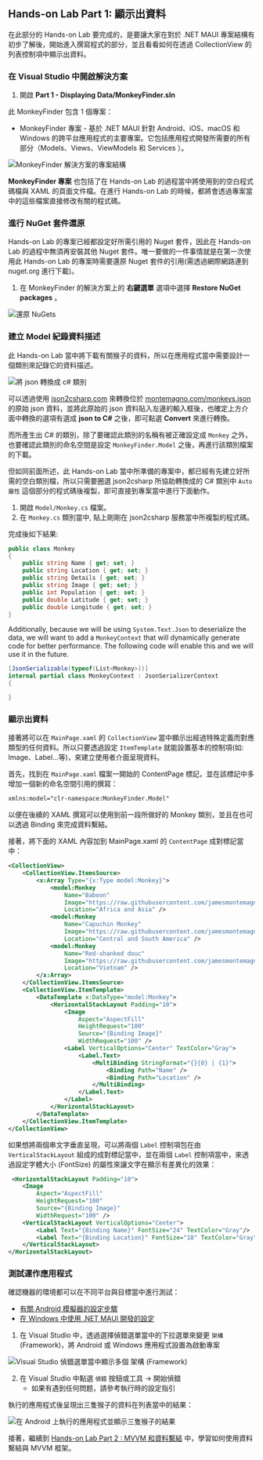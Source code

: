 ## Hands-on Lab Part 1: 顯示出資料

在此部分的 Hands-on Lab 要完成的，是要讓大家在對於 .NET MAUI 專案結構有初步了解後，開始進入撰寫程式的部分，並且看看如何在透過 CollectionView 的列表控制項中顯示出資料。

### 在 Visual Studio 中開啟解決方案

1. 開啟 **Part 1 - Displaying Data/MonkeyFinder.sln**

此 MonkeyFinder 包含 1 個專案：

* MonkeyFinder 專案 - 基於 .NET MAUI 針對 Android、iOS、macOS 和 Windows 的跨平台應用程式的主要專案。它包括應用程式開發所需要的所有部分（Models、Views、ViewModels 和 Services ）。

![MonkeyFinder 解決方案的專案結構](../Art/Solution.PNG)

**MonkeyFinder 專案** 也包括了在 Hands-on Lab 的過程當中將使用到的空白程式碼檔與 XAML 的頁面文件檔。在進行 Hands-on Lab 的時候，都將會透過專案當中的這些檔案直接修改有關的程式碼。

### 進行 NuGet 套件還原

Hands-on Lab 的專案已經都設定好所需引用的 Nuget 套件，因此在 Hands-on Lab 的過程中無須再安裝其他 Nuget 套件。唯一要做的一件事情就是在第一次使用此 Hands-on Lab 的專案時需要還原 Nuget 套件的引用(需透過網際網路連到 nuget.org 進行下載)。

1. 在 MonkeyFinder 的解決方案上的 **右鍵選單** 選項中選擇 **Restore NuGet packages** 。

![還原 NuGets](../Art/RestoreNuGets.PNG)

### 建立 Model 紀錄資料描述

此 Hands-on Lab 當中將下載有關猴子的資料，所以在應用程式當中需要設計一個類別來記錄它的資料描述。

![將 json 轉換成 c# 類別](../Art/Convert.PNG)

可以透過使用 [json2csharp.com](https://json2csharp.com) 來轉換位於 [montemagno.com/monkeys.json](https://montemagno.com/monkeys.json) 的原始 json 資料，並將此原始的 json 資料貼入左邊的輸入框後，也確定上方介面中轉換的選項有選成 **json to C#** 之後，即可點選 **Convert** 來進行轉換。  

而所產生出 C# 的類別，除了要確認此類別的名稱有被正確設定成 `Monkey` 之外，也要確認此類別的命名空間是設定 `MonkeyFinder.Model` 之後，再進行該類別檔案的下載。  

但如同前面所述，此 Hands-on Lab 當中所準備的專案中，都已經有先建立好所需的空白類別檔，所以只需要圈選 json2csharp 所協助轉換成的 C# 類別中 `Auto 屬性` 這個部分的程式碼後複製，即可直接到專案當中進行下面動作。

1. 開啟 `Model/Monkey.cs` 檔案。
2. 在 `Monkey.cs` 類別當中, 貼上剛剛在 json2csharp 服務當中所複製的程式碼。  
  
完成後如下結果:

```csharp
public class Monkey
{        
    public string Name { get; set; } 
    public string Location { get; set; } 
    public string Details { get; set; } 
    public string Image { get; set; } 
    public int Population { get; set; } 
    public double Latitude { get; set; } 
    public double Longitude { get; set; } 
}
```

Additionally, because we will be using `System.Text.Json` to deserialize the data, we will want to add a `MonkeyContext` that will dynamically generate code for better performance. The following code will enable this and we will use it in the future.

```csharp
[JsonSerializable(typeof(List<Monkey>))]
internal partial class MonkeyContext : JsonSerializerContext
{

}
```

### 顯示出資料

接著將可以在 `MainPage.xaml` 的 `CollectionView` 當中顯示出經過特殊定義而對應類型的任何資料。所以只要透過設定 `ItemTemplate` 就能設置基本的控制項(如: Image、Label...等)，來建立使用者介面呈現資料。

首先，找到在 `MainPage.xaml` 檔案一開始的 ContentPage 標記，並在該標記中多增加一個新的命名空間引用的撰寫：

```xml
xmlns:model="clr-namespace:MonkeyFinder.Model"
```

以便在後續的 XAML 撰寫可以使用到前一段所做好的 Monkey 類別，並且在也可以透過 Binding 來完成資料繫結。

接著，將下面的 XAML 內容加到 MainPage.xaml 的 `ContentPage` 成對標記當中：

```xml
<CollectionView>
    <CollectionView.ItemsSource>
        <x:Array Type="{x:Type model:Monkey}">
            <model:Monkey
                Name="Baboon"
                Image="https://raw.githubusercontent.com/jamesmontemagno/app-monkeys/master/baboon.jpg"
                Location="Africa and Asia" />
            <model:Monkey
                Name="Capuchin Monkey"
                Image="https://raw.githubusercontent.com/jamesmontemagno/app-monkeys/master/capuchin.jpg"
                Location="Central and South America" />
            <model:Monkey
                Name="Red-shanked douc"
                Image="https://raw.githubusercontent.com/jamesmontemagno/app-monkeys/master/douc.jpg"
                Location="Vietnam" />
        </x:Array>
    </CollectionView.ItemsSource>
    <CollectionView.ItemTemplate>
        <DataTemplate x:DataType="model:Monkey">
            <HorizontalStackLayout Padding="10">
                <Image
                    Aspect="AspectFill"
                    HeightRequest="100"
                    Source="{Binding Image}"
                    WidthRequest="100" />
                <Label VerticalOptions="Center" TextColor="Gray">
                    <Label.Text>
                        <MultiBinding StringFormat="{}{0} | {1}">
                            <Binding Path="Name" />
                            <Binding Path="Location" />
                        </MultiBinding>
                    </Label.Text>
                </Label>
            </HorizontalStackLayout>
        </DataTemplate>
    </CollectionView.ItemTemplate>
</CollectionView>
```

如果想將兩個串文字垂直呈現，可以將兩個 `Label` 控制項包在由 `VerticalStackLayout` 組成的成對標記當中，並在兩個 `Label` 控制項當中，來透過設定字體大小 (FontSize) 的屬性來讓文字在顯示有差異化的效果：

```xml
 <HorizontalStackLayout Padding="10">
    <Image
        Aspect="AspectFill"
        HeightRequest="100"
        Source="{Binding Image}"
        WidthRequest="100" />
    <VerticalStackLayout VerticalOptions="Center">
        <Label Text="{Binding Name}" FontSize="24" TextColor="Gray"/>
        <Label Text="{Binding Location}" FontSize="18" TextColor="Gray"/>
    </VerticalStackLayout>
</HorizontalStackLayout>
```

### 測試運作應用程式

確認機器的環境都可以在不同平台與目標當中進行測試：

* [有關 Android 模擬器的設定步驟](https://docs.microsoft.com/dotnet/maui/android/emulator/device-manager)
* [在 Windows 中使用 .NET MAUI 開發的設定](https://docs.microsoft.com/dotnet/maui/windows/setup)

1. 在 Visual Studio 中，透過選擇偵錯選單當中的下拉選單來變更 `架構` (Framework)，將 Android 或 Windows 應用程式設置為啟動專案

![Visual Studio 偵錯選單當中顯示多個 架構 (Framework) ](../Art/SelectFramework.png)

2. 在 Visual Studio 中點選 `偵錯` 按鈕或工具 -> 開始偵錯
     - 如果有遇到任何問题，請參考執行時的設定指引

執行的應用程式後呈現出三隻猴子的資料在列表當中的結果：

![在 Android 上執行的應用程式並顯示三隻猴子的結果](../Art/CodedMonkeys.png)

接著，繼續到 [Hands-on Lab Part 2 : MVVM 和資料繫結](../Part%202%20-%20MVVM/README.zh-tw.md) 中，學習如何使用資料繫結與 MVVM 框架。
